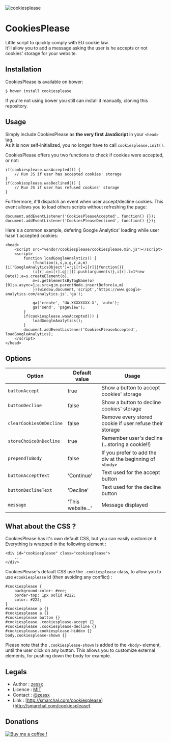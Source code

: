 ![cookiesplease](https://raw.githubusercontent.com/zessx/cookiesplease/master/cookiesplease.png)

CookiesPlease
=============

Little script to quickly comply with EU cookie law.  
It'll allow you to add a message asking the user is he accepts or not cookies' storage for your website.

Installation
------------

CookiesPlease is available on bower:

    $ bower install cookiesplease

If you're not using bower you still can install it manually, cloning this repository.

Usage
-----

Simply include CookiesPlease as **the very first JavaScript** in your `<head>` tag.  
As it is now self-initialized, you no longer have to call `cookiesplease.init()`.

CookiesPlease offers you two functions to check if cookies were accepted, or not:

    if(cookiesplease.wasAccepted()) {
        // Run JS if user has accepted cookies' storage
    } 
    if(cookiesplease.wasDeclined()) {
        // Run JS if user has refused cookies' storage
    } 

Furthermore, it'll dispatch an event when user accept/decline cookies. This event allows you to load others scripts without refreshing the page:

    document.addEventListener('CookiesPleaseAccepted', function() {});
    document.addEventListener('CookiesPleaseDeclined', function() {});

Here's a common example, defering Google Analytics' loading while user hasn't accepted cookies:

    <head>
        <script src="vendor/cookiesplease/cookiesplease.min.js"></script>
        <script>
            function loadGoogleAnalytics() {
                (function(i,s,o,g,r,a,m){i['GoogleAnalyticsObject']=r;i[r]=i[r]||function(){
                (i[r].q=i[r].q||[]).push(arguments)},i[r].l=1*new Date();a=s.createElement(o),
                m=s.getElementsByTagName(o)[0];a.async=1;a.src=g;m.parentNode.insertBefore(a,m)
                })(window,document,'script','https://www.google-analytics.com/analytics.js','ga');

                ga('create', 'UA-XXXXXXXX-X', 'auto');
                ga('send', 'pageview');
            }
            if(cookiesplease.wasAccepted()) {
                loadGoogleAnalytics();
            }
            document.addEventListener('CookiesPleaseAccepted', loadGoogleAnalytics);
        </script>
    </head>

Options
-------

| Option                  | Default value     | Usage                                                     |
|-------------------------|-------------------|-----------------------------------------------------------|
| `buttonAccept`          | true              | Show a button to accept cookies' storage                  |
| `buttonDecline`         | false             | Show a button to decline cookies' storage                 |
| `clearCookiesOnDecline` | false             | Remove every stored cookie if user refuse their storage   |
| `storeChoiceOnDecline`  | true              | Remember user's decline (...storing a cookie!!)           |
| `prependToBody`         | false             | If you prefer to add the div at the beginning of `<body>` |
| `buttonAcceptText`      | 'Continue'        | Text used for the accept button                           |
| `buttonDeclineText`     | 'Decline'         | Text used for the decline button                          |
| `message`               | 'This website...' | Message displayed                                         |

What about the CSS ?
--------------------

CookiesPlease has it's own default CSS, but you can easily customize it. Everything is wrapped in the following element :

    <div id="cookiesplease" class="cookiesplease">
        ...
    </div>

CookiesPlease's default CSS use the `.cookiesplease` class, to allow you to use `#cookiesplease` id (then avoiding any conflict) :

<!-- language: lang-css -->

    #cookiesplease {
        background-color: #eee;
        border-top: 1px solid #222;
        color: #222;
    }
    #cookiesplease p {}
    #cookiesplease a {}
    #cookiesplease button {}
    #cookiesplease .cookiesplease-accept {}
    #cookiesplease .cookiesplease-decline {}
    #cookiesplease.cookiesplease-hidden {}
    body.cookiesplease-shown {}

Please note that the `.cookiesplease-shown` is added to the `<body>` element, until the user click on any button. This allows you to customize external elements, for pushing down the body for example.

Legals
------
- Author : [zessx](https://github.com/zessx)
- Licence : [MIT](http://opensource.org/licenses/MIT) 
- Contact : [@zessx](https://twitter.com/zessx)
- Link  : [http://smarchal.com/cookiesplease](http://smarchal.com/cookiesplease)

Donations
---------

[![Buy me a coffee !](http://doc.smarchal.com/bmac)](https://www.paypal.com/cgi-bin/webscr?cmd=_donations&business=KTYWBM9HJMMSE&lc=FR&item_name=Buy%20a%20coffee%20to%20zessx%20%28Samuel%20Marchal%29&currency_code=EUR&bn=PP%2dDonationsBF%3abmac%3aNonHosted)
